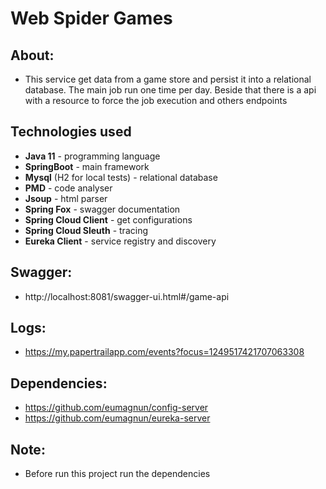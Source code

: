 # Web Spider Games

## About:
 - This service get data from a game store and persist it into a relational database. The main job run one time per day. Beside that there is a api with a resource to force the job execution and others endpoints
 
## Technologies used
 - **Java 11** - programming language
 - **SpringBoot** - main framework
 - **Mysql** (H2 for local tests) - relational database
 - **PMD** - code analyser
 - **Jsoup** - html parser
 - **Spring Fox** - swagger documentation
 - **Spring Cloud Client** - get configurations
 - **Spring Cloud Sleuth** - tracing
 - **Eureka Client** - service registry and discovery 

## Swagger:
 - http://localhost:8081/swagger-ui.html#/game-api

## Logs:
 - https://my.papertrailapp.com/events?focus=1249517421707063308

## Dependencies:
 - https://github.com/eumagnun/config-server
 - https://github.com/eumagnun/eureka-server

## Note:
 - Before run this project run the dependencies
